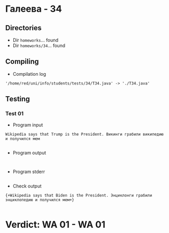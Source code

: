 # Галеева - 34
## Directories
- Dir `homeworks`... found
- Dir `homeworks/34`... found
## Compiling
- Compilation log
```
'/home/red/uni/info/students/tests/34/T34.java' -> './T34.java'

```
## Testing
### Test 01
- Program input
```
Wikipedia says that Trump is the President. Викинги грабили википедию и получился мем


```
- Program output
```


```
- Program stderr
```

```
- Check output
```
{+Wikipedia says that Biden is the President. Энциклонги грабили энциклопедию и получился мем+}


```
# Verdict: **WA 01** - WA 01
